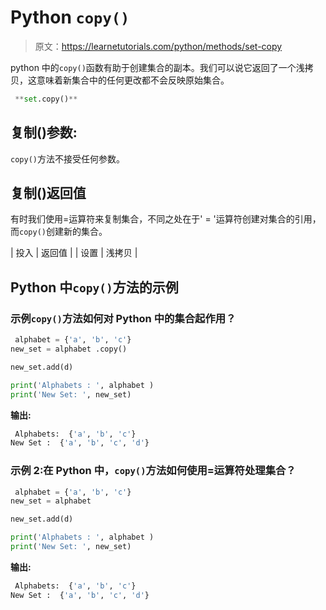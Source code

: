 # Python `copy()`

> 原文：<https://learnetutorials.com/python/methods/set-copy>

python 中的`copy()`函数有助于创建集合的副本。我们可以说它返回了一个浅拷贝，这意味着新集合中的任何更改都不会反映原始集合。

```py
 **set.copy()** 

```

## 复制()参数:

`copy()`方法不接受任何参数。

## 复制()返回值

有时我们使用=运算符来复制集合，不同之处在于' = '运算符创建对集合的引用，而`copy()`创建新的集合。

| 投入 | 返回值 |
| 设置 | 浅拷贝 |

## Python 中`copy()`方法的示例

### 示例`copy()`方法如何对 Python 中的集合起作用？

```py
 alphabet = {'a', 'b', 'c'}
new_set = alphabet .copy()

new_set.add(d)

print('Alphabets : ', alphabet )
print('New Set: ', new_set) 

```

**输出:**

```py
 Alphabets:  {'a', 'b', 'c'}
New Set :  {'a', 'b', 'c', 'd'} 
```

### 示例 2:在 Python 中，`copy()`方法如何使用=运算符处理集合？

```py
 alphabet = {'a', 'b', 'c'}
new_set = alphabet

new_set.add(d)

print('Alphabets : ', alphabet )
print('New Set: ', new_set) 

```

**输出:**

```py
 Alphabets:  {'a', 'b', 'c'}
New Set :  {'a', 'b', 'c', 'd'} 
```